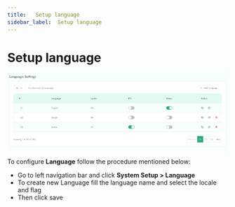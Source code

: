 ```yaml
---
title:   Setup language
sidebar_label:  Setup language
---
```


# Setup language

![FacultyLMS](../assets/faculty/language_settings.png)

To configure **Language** follow the procedure mentioned below:

 - Go to left navigation bar and click  **System Setup > Language**
 - To create new Language fill the language name and select the locale and flag
 - Then click save
